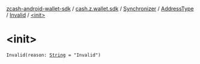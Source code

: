 [zcash-android-wallet-sdk](../../../../index.md) / [cash.z.wallet.sdk](../../../index.md) / [Synchronizer](../../index.md) / [AddressType](../index.md) / [Invalid](index.md) / [&lt;init&gt;](./-init-.md)

# &lt;init&gt;

`Invalid(reason: `[`String`](https://kotlinlang.org/api/latest/jvm/stdlib/kotlin/-string/index.html)` = "Invalid")`

